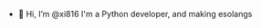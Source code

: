 - 👋 Hi, I’m @xi816
I'm a Python developer, and making esolangs

<!---
xi816/xi816 is a ✨ special ✨ repository because its `README.md` (this file) appears on your GitHub profile.
You can click the Preview link to take a look at your changes.
--->
